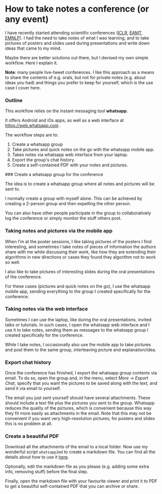 # How to take notes a conference (or any event)


I have recently started attending scientific conferences
([ICLR](http://noecasas.com/post/iclr2018/),
[EAMT](http://noecasas.com/post/eamt2018/),
[EMNLP](http://noecasas.com/post/emnlp2018/)). I had the need to take notes of what I was learning, and to take pictures of posters and slides used during presentations and write down ideas that came to my mind.

Maybe there are better solutions out there, but I devised my own simple workflow. Here I explain it.

**Note**: many people live-tweet conferences. I like this approach as a means to share the contents of e.g. orals, but not for private notes (e.g. about ideas you had) and things you prefer to keep for yourself, which is the use case I cover here.

### Outline

This workflow relies on the instant messaging tool **whatsapp**.

It offers Android and iOs apps, as well as a web interface at https://web.whatsapp.com .

The workflow steps are to:

1. Create a whatsapp group 
2. Take pictures and quick notes on the go with the whatsapp mobile app.
3. Takes notes via whatsapp web interface from your laptop.
4. Export the group's chat history.
5. Create a self-contained PDF with your notes and pictures.

### Create a whatsapp group for the conference

The idea is to create a whatsapp group where all notes and pictures will be sent to.

I normally create a group with myself alone. This can be achieved by creating a 2-person group and then expelling the other person.

You can also have other people participate in the group to collaboratively log the conference or simply monitor the stuff others post.

### Taking notes and pictures via the mobile app

When I'm at the poster sessions, I like taking pictures of the posters I find interesting, and sometimes I take notes of pieces of information the authors share with me while discussing their work, like how they are extending their algorithms in new directions or cases they found they algorithm not to work so well.

I also like to take pictures of interesting slides during the oral presentations of the conference.

For these cases (pictures and quick notes on the go), I use the whatsapp mobile app, sending everything to the group I created specifically for the conference.

### Taking notes via the web interface

Sometimes I can use the laptop, like during the oral presentations, invited talks or tutorials. In such cases, I open the whatsapp web interface and I use it to take notes, sending them as messages to the whatsapp group I created specifically for the conference.

While I take notes, I occasionally also use the mobile app to take pictures and post them to the same group, interleaving picture and explanation/idea.

### Export chat history

Once the conference has finished, I export the whatsapp group contents via email. To do so, open the group and, in the menu, select _More → Export Chat_, specify that you want the pictures to be saved along with the text, and send it via email to yourself.

The email you just sent yourself should have several attachments. These should include a text file plus the pictures you sent to the group. Whatsapp reduces the quality of the pictures, which is convenient because this way they fit more easily as attachments in the email. Note that this may not be convenient if you want very high-resolution pictures; for posters and slides this is no problem at all.

###  Create a beautiful PDF

Download all the attachments of the email to a local folder. Now use my wonderful script `whatsapp2md` to create a markdown file. You can find all the details about how to use it [here](https://github.com/noe/whatsapp2md).

Optionally, edit the markdown file as you please (e.g. adding some extra info, removing stuff) before the final step.

Finally, open the markdown file with your favourite viewer and print it to PDF to get a beautiful self-contained PDF that you can archive or share.

